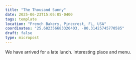 ```yaml
---
title: "The Thousand Sunny"
date: 2025-06-23T15:05:05-0400
tags: template
location: "French Bakery, Pinecrest, FL, USA"
coordinates: "25.682356683320403, -80.31425745770585"
draft: false
type: micropost
---
```

We have arrived for a late lunch.  Interesting place and menu.
